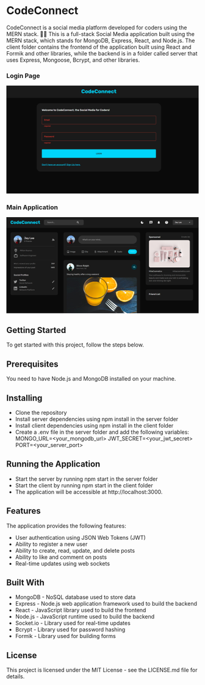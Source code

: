 # CodeConnect 

CodeConnect is a social media platform developed for coders using the MERN stack. 👨‍💻
This is a full-stack Social Media application built using the MERN stack, which stands for MongoDB, Express, React, and Node.js. The client folder contains the frontend of the application built using React and Formik and other libraries, while the backend is in a folder called server that uses Express, Mongoose, Bcrypt, and other libraries.

### Login Page
![Login](Login.png)

### Main Application
![Main](SocialMedia.png)

## Getting Started
To get started with this project, follow the steps below.

## Prerequisites
You need to have Node.js and MongoDB installed on your machine.

## Installing
* Clone the repository
* Install server dependencies using npm install in the server folder
* Install client dependencies using npm install in the client folder
* Create a .env file in the server folder and add the following variables:
MONGO_URL=<your_mongodb_url>
JWT_SECRET=<your_jwt_secret>
PORT=<your_server_port>

## Running the Application
* Start the server by running npm start in the server folder
* Start the client by running npm start in the client folder
* The application will be accessible at http://localhost:3000.

## Features
The application provides the following features:

* User authentication using JSON Web Tokens (JWT)
* Ability to register a new user
* Ability to create, read, update, and delete posts
* Ability to like and comment on posts
* Real-time updates using web sockets

## Built With
* MongoDB - NoSQL database used to store data
* Express - Node.js web application framework used to build the backend
* React - JavaScript library used to build the frontend
* Node.js - JavaScript runtime used to build the backend
* Socket.io - Library used for real-time updates
* Bcrypt - Library used for password hashing
* Formik - Library used for building forms

## License
This project is licensed under the MIT License - see the LICENSE.md file for details.


